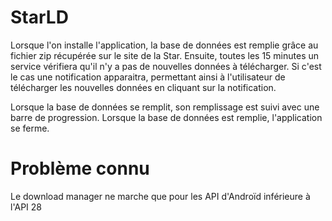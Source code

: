 # StarLD

Lorsque l'on installe l'application, la base de données est remplie grâce au fichier zip récupérée sur le site de la Star.
Ensuite, toutes les 15 minutes un service vérifiera qu'il n'y a pas de nouvelles données à télécharger. 
Si c'est le cas une notification apparaitra, permettant ainsi à l'utilisateur de télécharger les nouvelles données en cliquant sur la notification.

Lorsque la base de données se remplit, son remplissage est suivi avec une barre de progression. Lorsque la base de données est remplie, l'application se ferme.


# Problème connu

Le download manager ne marche que pour les API d'Androïd inférieure à l'API 28
